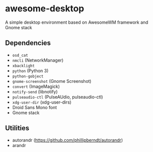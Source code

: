 # awesome-desktop
A simple desktop environment based on AwesomeWM framework and Gnome
stack


## Dependencies

- `osd_cat`
- `nmcli` (NetworkManager)
- `xbacklight`
- `python` (Python 3)
- `python-gobject`
- `gnome-screenshot` (Gnome Screenshot)
- `convert` (ImageMagick)
- `notify-send` (libnotify)
- `pulseaudio-ctl` (PulseAUdio, pulseaudio-ctl)
- `xdg-user-dir` (xdg-user-dirs)
- Droid Sans Mono font
- Gnome stack

## Utilities

- autorandr (https://github.com/phillipberndt/autorandr)
- arandr
